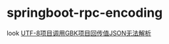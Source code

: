 # springboot-rpc-encoding

look [UTF-8项目调用GBK项目回传值JSON无法解析](https://github.com/maskleo/faq-cookbook/issues/34)
